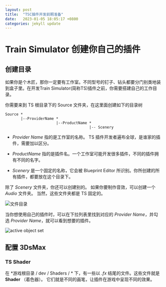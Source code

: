 ```yaml
---
layout: post
title:  "TSC插件开发前期准备"
date:   2023-01-05 18:05:17 +0800
categories: jekyll update
---
```

# Train Simulator 创建你自己的插件
## 创建目录
如果你是个木匠，那你一定要有工作室。不同型号的钉子、钻头都要分门别类地装到盒子里。在开发Train Simulator(简称TS)插件之前，你需要搭建自己的工作目录。

你需要来到 TS 根目录下的 Source 文件夹，在这里面创建如下的目录树
```
Source *
       |--ProviderName *
                       |--ProductName *
                                      |-- Scenery
```

* *Provider Name* 指的是工作室的名称。 TS 插件开发者遍布全球，是谁家的插件，需要加以区分。

* *ProductName* 指的是插件名。一个工作室可能开发很多插件，不同的插件拥有不同的名字。

* *Scenery* 是一个固定的名称，它会被 Blueprint Editor 所识别。你所创建的所有插件，都要放在这个目录下。

除了 *Scenery* 文件夹，你还可以创建别的。 如果你要制作音效，可以创建一个 *Audio* 文件夹。 当然，这些文件夹都是 TS 固定的。

![文件目录](https://eviswong.github.io/assets/procedual-lofted-scenery-tutorial/preview.jpg)

当你想使用自己的插件时，可以在下拉列表里找到对应的 *Provider Name*，并勾选 *Provider Name*，就可以看到想要的插件。

![active object set](https://eviswong.github.io/assets/procedual-lofted-scenery-tutorial/preview.jpg)



## 配置 3DsMax
### TS Shader

在 *游戏根目录 / dev / Shaders / * 下，有一些以 *.fx* 结尾的文件。这些文件就是 **Shader** （着色器）。 它们就是不同的画笔，让插件在游戏中呈现不同的效果。